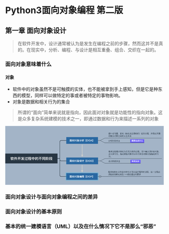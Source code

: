 # Python3面向对象编程 第二版
## 第一章 面向对象设计
> 在软件开发中，设计通常被认为是发生在编程之前的步骤，然而这并不是真的。在现实中，分析、编程、与设计是相互重叠、组合、交织在一起的。
### 面向对象意味着什么
#### 对象
* 软件中的对象虽然不是可触摸的实体，也不能被拿到手上感知，但是它是种东西的模型，同样可以做特定的事或者被特定的事物影响。
* 对象是数据和相关行为的集合
> 所谓的“面向”简单来说就是指向，因此面对对象就是功能性的指向对象。这是众多复杂系统建模的技术之一，即通过数据和行为来描述一系列的对象

![软件开发的不同阶段](_v_images/20200111235703688_648849037.png)
### 面向对象设计与面向对象编程之间的差异
### 面向对象设计的基本原则
### 基本的统一建模语言（UML）以及在什么情况下它不是那么“邪恶”